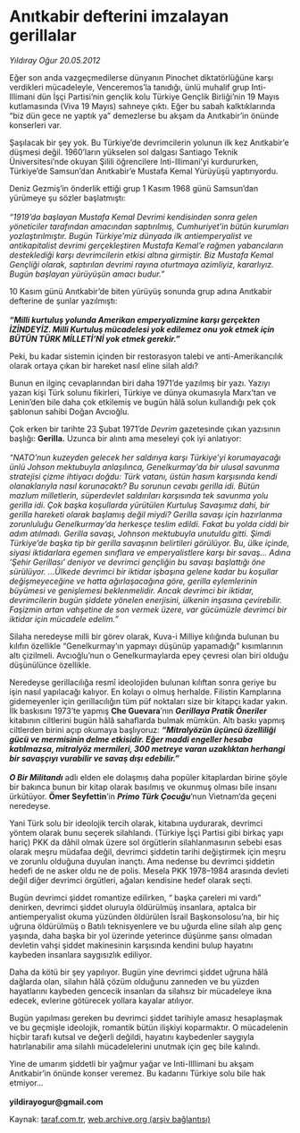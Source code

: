 # Anıtkabir defterini imzalayan gerillalar

*Yıldıray Oğur 20.05.2012*

<div class="yazi"><p>Eğer son anda vazgeçmedilerse dünyanın Pinochet diktatörlüğüne karşı verdikleri mücadeleyle, Venceremos’la tanıdığı, ünlü muhalif grup Inti-Illimani dün İşçi Partisi’nin gençlik kolu Türkiye Gençlik Birliği’nin 19 Mayıs kutlamasında (Viva 19 Mayıs) sahneye çıktı. Eğer bu sabah kalktıklarında “biz dün gece ne yaptık ya” demezlerse bu akşam da Anıtkabir’in önünde konserleri var.</p>
<p>Şaşılacak bir şey yok. Bu Türkiye’de devrimcilerin yolunun ilk kez Anıtkabir’e düşmesi değil. 1960’ların yükselen sol dalgası Santiago Teknik Üniversitesi’nde okuyan Şilili öğrencilere Inti-Illimani’yi kurdururken, Türkiye’de Samsun’dan Anıtkabir’e Mustafa Kemal Yürüyüşü yaptırıyordu. </p>
<p>Deniz Gezmiş’in önderlik ettiği grup 1 Kasım 1968 günü Samsun’dan yürümeye şu sözler başlatmıştı:<br/><br/><i>“1919’da başlayan Mustafa Kemal Devrimi kendisinden sonra gelen yöneticiler tarafından amacından saptırılmış, Cumhuriyet’in bütün kurumları yozlaştırılmıştır. Bugün Türkiye’miz dünyada ilk antiemperyalist ve antikapitalist devrimi gerçekleştiren Mustafa Kemal’e rağmen yabancıların desteklediği karşı devrimcilerin etkisi altına girmiştir. Biz Mustafa Kemal Gençliği olarak, saptırılan devrimi rayına oturtmaya azimliyiz, kararlıyız. Bugün başlayan yürüyüşün amacı budur.”</i><i> </i><i></i></p>
<p>10 Kasım günü Anıtkabir’de biten yürüyüş sonunda grup adına Anıtkabir defterine de şunlar yazılmıştı:<br/><br/><b><i>“Milli kurtuluş yolunda Amerikan emperyalizmine karşı gerçekten İZİNDEYİZ. Milli Kurtuluş mücadelesi yok edilemez onu yok etmek için BÜTÜN TÜRK MİLLETİ’Nİ yok etmek gerekir.”</i></b></p>
<p>Peki, bu kadar sistemin içinden bir restorasyon talebi ve anti-Amerikancılık olarak ortaya çıkan bir hareket nasıl eline silah aldı? </p>
<p>Bunun en ilginç cevaplarından biri daha 1971’de yazılmış bir yazı. Yazıyı yazan kişi Türk solunu fikirleri, Türkiye ve dünya okumasıyla Marx’tan ve Lenin’den bile daha çok etkilemiş ve bugün hâlâ solun kullandığı pek çok şablonun sahibi Doğan Avcıoğlu. </p>
<p>Çok erken bir tarihte 23 Şubat 1971’de <i>Devrim</i> gazetesinde çıkan yazısının başlığı: <b>Gerilla.</b> Uzunca bir alıntı ama meseleyi çok iyi anlatıyor:<br/><br/><i>“</i><i>NATO’nun kuzeyden gelecek her saldırıya karşı Türkiye’yi korumayacağı ünlü Johson me</i><i>ktubuyla anlaşılınca, Genelkurmay’da bir ulusal savunma stratejisi çizme ihtiyacı doğdu: Türk vatanı, üstün hasım karşısında kendi olanaklarıyla nasıl korunacaktı? Bu sorunun cevabı gerilla idi. Bütün mazlum milletlerin, süperdevlet saldırıları karşısında tek savunma yolu gerilla idi. Çok başka koşullarda yürütülen Kurtuluş Savaşımız dahi, bir gerilla hareketi olarak başlamış değil miydi? Gerilla savaşı için hazırlanma zorunluluğu Genelkurmay’da herkesçe teslim edildi. Fakat bu yolda ciddi bir adım atılmadı. Gerilla savaşı, Johnson mektubuyla unutuldu gitti. Şimdi Türkiye’de başka tip bir gerilla savaşının belirtileri görülüyor. Bu, ülke içinde, siyasi iktidarlara egemen sınıflara ve emperyalistlere karşı bir savaş... Adına ‘Şehir Gerillası’ deniyor ve devrimci gençliğin bu savaşı başlattığı öne sürülüyor. ...Ülkede devrimci bir iktidar işbaşına gelene kadar bu koşullar değişmeyeceğine ve hatta ağırlaşacağına göre, gerilla eylemlerinin büyümesi ve genişlemesi beklenmelidir. Ancak devrimci bir iktidar, devrimcilerin bugün şiddete yönelen enerjisini, ülkenin inşasına çevirebilir. Faşizmin artan vahşetine de son vermek üzere, var gücümüzle devrimci bir iktidar için mücadele edelim.”</i><i></i></p>
<p>Silaha neredeyse milli bir görev olarak, Kuva-i Milliye kılığında bulunan bu kılıfın özellikle “Genelkurmay’ın yapmayı düşünüp yapamadığı” kısımlarının altı çizilmeli. Avcıoğlu’nun o Genelkurmaylarda epey çevresi olan biri olduğu düşünülünce özellikle. </p>
<p>Neredeyse gerillacılığa resmî ideolojiden bulunan kılıftan sonra geriye bu işin nasıl yapılacağı kalıyor. En kolayı o olmuş herhalde. Filistin Kamplarına gidemeyenler için gerillacılığın tüm püf noktaları size bir kitapçı kadar yakın. İlk baskısını 1973’te yapmış <b>Che Guevara</b>’nın <b><i>Gerillaya Pratik Öneriler</i></b> kitabının ciltlerini bugün hâlâ sahaflarda bulmak mümkün. Altı baskı yapmış ciltlerden birini açıp okumaya başlıyoruz: <b><i>“Mitralyözün üçüncü özelliliği gücü ve mermisinin delme etkisidir. Eğer maddi engeller hesaba katılmazsa, mitralyöz mermileri, 300 metreye varan uzaklıktan herhangi bir savaşçıyı vurabilir ve savaş dışı edebilir.”<br/><br/></i></b><b><i>O Bir Militandı</i></b> adlı elden ele dolaşmış daha popüler kitaplardan birine şöyle bir bakınca bunun bir kitap olarak basılmış ve okunmuş olması bile insanı ürkütüyor. <b>Ömer Seyfettin</b>’in <b><i>Primo Türk Çocuğu</i></b>’nun Vietnam’da geçeni neredeyse. </p>
<p>Yani Türk solu bir ideolojik tercih olarak, kitabına uydurarak, devrimci yöntem olarak bunu seçerek silahlandı. (Türkiye İşçi Partisi gibi birkaç yapı hariç) PKK da dâhil olmak üzere sol örgütlerin silahlanmasının sebebi esas olarak meşru müdafaa değil, devrimci şiddetin tarihi değiştirmek için meşru ve zorunlu olduğuna duyulan inançtı. Ama nedense bu devrimci şiddetin hedefi de ne asker oldu ne de polis. Mesela PKK 1978–1984 arasında devleti değil diğer devrimci örgütleri, ağaları kendisine hedef olarak seçti. </p>
<p>Bugün devrimci şiddet romantize edilirken, “ başka çareleri mi vardı” denirken, devrimci şiddet oluruyla öldürülmüş insanlara, aptalca bir antiemperyalist okuma yüzünden öldürülen İsrail Başkonsolosu’na, bir hiç uğruna öldürülmüş o Batılı teknisyenlere ve bu uğurda eline silah alıp genç yaşında, daha başka bir yol üzerinde yeterince düşünme şansı olmadan devletin vahşi şiddet makinesinin karşısında kendini bulup hayatını kaybeden insanlara saygısızlık ediliyor.</p>
<p>Daha da kötü bir şey yapılıyor. Bugün yine devrimci şiddet uğruna hâlâ dağlarda olan, silahın hâlâ çözüm olduğunu zanneden ve bu yüzden hayatlarını kaybeden gencecik insanları da silahsız bir mücadeleye ikna edecek, evlerine götürecek yollara kayalar atılıyor.</p>
<p>Bugün yapılması gereken bu devrimci şiddet tarihiyle amasız hesaplaşmak ve bu geçmişle ideolojik, romantik bütün ilişkiyi koparmaktır. O mücadelenin hiçbir tarafı kutsal ve değerli değildi, hayatını kaybedenler saygıyla hatırlanabilir ama silahlı mücadelelerini unutmak için geç bile kalındı.</p>
<p>Yine de umarım şiddetli bir yağmur yağar ve Inti-Illlimani bu akşam Anıtkabir’in önünde konser veremez. Bu kadarını Türkiye solu bile hak etmiyor...<br/><br/><b>yildirayogur@gmail.com</b></p>
</div>

Kaynak: [taraf.com.tr](http://www.taraf.com.tr/yildiray-ogur/makale-anitkabir-defterini-imzalayan-gerillalar.htm), [web.archive.org (arşiv bağlantısı)](http://web.archive.org/web/20130709160231/http://www.taraf.com.tr/yildiray-ogur/makale-anitkabir-defterini-imzalayan-gerillalar.htm)
